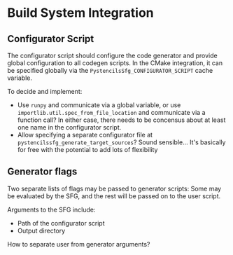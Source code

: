 
# Build System Integration

## Configurator Script

The configurator script should configure the code generator and provide global configuration to all codegen scripts.
In the CMake integration, it can be specified globally via the `PystencilsSfg_CONFIGURATOR_SCRIPT` cache variable.

To decide and implement:

 - Use `runpy` and communicate via a global variable, or use `importlib.util.spec_from_file_location` and communicate via
   a function call? In either case, there needs to be concensus about at least one name in the configurator script.
 - Allow specifying a separate configurator file at `pystencilssfg_generate_target_sources`? Sound sensible... It's basically
   for free with the potential to add lots of flexibility

## Generator flags

Two separate lists of flags may be passed to generator scripts: Some may be evaluated by the SFG, and the rest
will be passed on to the user script.

Arguments to the SFG include:

 - Path of the configurator script
 - Output directory

How to separate user from generator arguments? 

